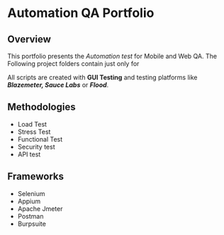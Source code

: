 # Automation QA Portfolio

## Overview
This portfolio presents the _Automation test_ for Mobile and Web QA. The Following project folders contain just only for 

All scripts are created with **GUI Testing** and testing platforms like ***Blazemeter, Sauce Labs*** or ***Flood***.

## Methodologies
- Load Test
- Stress Test
- Functional Test
- Security test
- API test

## Frameworks
* Selenium
* Appium
* Apache Jmeter
* Postman
* Burpsuite



